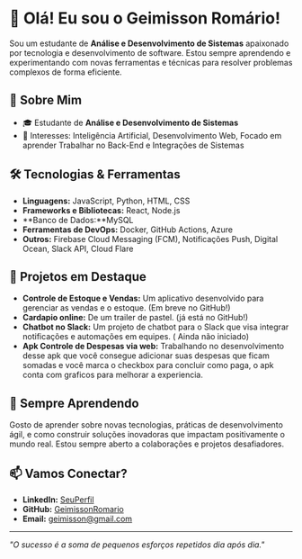 # 👋 Olá! Eu sou o Geimisson Romário!

Sou um estudante de **Análise e Desenvolvimento de Sistemas** apaixonado por tecnologia e desenvolvimento de software. Estou sempre aprendendo e experimentando com novas ferramentas e técnicas para resolver problemas complexos de forma eficiente.

## 🚀 Sobre Mim

- 🎓 Estudante de **Análise e Desenvolvimento de Sistemas**
- 🧠 Interesses: Inteligência Artificial, Desenvolvimento Web, Focado em aprender Trabalhar no Back-End e Integrações de Sistemas


## 🛠️ Tecnologias & Ferramentas

- **Linguagens:** JavaScript, Python, HTML, CSS
- **Frameworks e Bibliotecas:** React, Node.js
- **Banco de Dados:**MySQL
- **Ferramentas de DevOps:** Docker, GitHub Actions, Azure
- **Outros:** Firebase Cloud Messaging (FCM), Notificações Push, Digital Ocean, Slack API, Cloud Flare

## 🌟 Projetos em Destaque

- **Controle de Estoque e Vendas:** Um aplicativo desenvolvido para gerenciar as vendas e o estoque. (Em breve no GitHub!)
- **Cardapio online:**  De um trailer de pastel. (já está no GitHub!)
- **Chatbot no Slack:** Um projeto de chatbot para o Slack que visa integrar notificações e automações em equipes. ( Ainda não iniciado)
- **Apk Controle de Despesas via web:** Trabalhando no desenvolvimento desse apk que você consegue adicionar suas despesas que ficam somadas e você marca o checkbox para concluir como paga, o apk conta com graficos para melhorar a experiencia.

## 🌱 Sempre Aprendendo

Gosto de aprender sobre novas tecnologias, práticas de desenvolvimento ágil, e como construir soluções inovadoras que impactam positivamente o mundo real. Estou sempre aberto a colaborações e projetos desafiadores.

## 📫 Vamos Conectar?

- **LinkedIn:** [SeuPerfil](https://www.linkedin.com/in/geimisson-rom%C3%A1rio-erdmann-oliveira-529283b2/)
- **GitHub:** [GeimissonRomario](https://github.com/GeimissonRomario)
- **Email:** geimisson@gmail.com

---

*"O sucesso é a soma de pequenos esforços repetidos dia após dia."*
